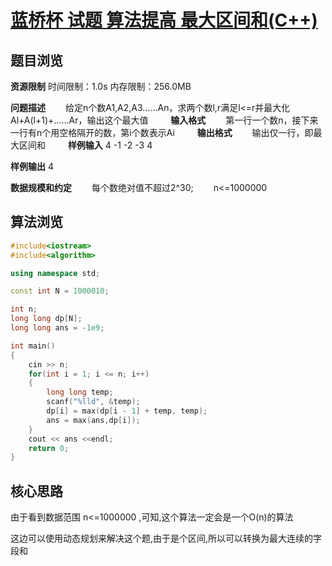# [蓝桥杯 试题 算法提高 最大区间和(C++)](http://lx.lanqiao.cn/problem.page?gpid=T2684)

## 题目浏览
**资源限制**
时间限制：1.0s   内存限制：256.0MB

**问题描述**
　　给定n个数A1,A2,A3……An，求两个数l,r满足l<=r并最大化Al+A(l+1)+……Ar，输出这个最大值
　　
**输入格式**
　　第一行一个数n，接下来一行有n个用空格隔开的数，第i个数表示Ai
　　
**输出格式**
　　输出仅一行，即最大区间和
　　
**样例输入**
4
-1 -2 -3 4

**样例输出**
4

**数据规模和约定**
　　每个数绝对值不超过2^30;
　　n<=1000000

## 算法浏览

```cpp
#include<iostream>
#include<algorithm>

using namespace std;

const int N = 1000010;

int n;
long long dp[N];
long long ans = -1e9;

int main()
{
    cin >> n;
    for(int i = 1; i <= n; i++)
    {
        long long temp;
        scanf("%lld", &temp);
        dp[i] = max(dp[i - 1] + temp, temp);
        ans = max(ans,dp[i]);
    }
    cout << ans <<endl;
    return 0;
}
```
## 核心思路
由于看到数据范围 n<=1000000 ,可知,这个算法一定会是一个O(n)的算法

这边可以使用动态规划来解决这个题,由于是个区间,所以可以转换为最大连续的字段和